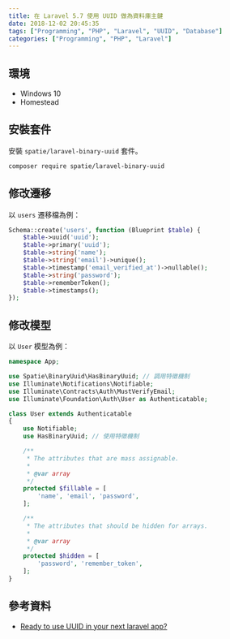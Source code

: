 ```yaml
---
title: 在 Laravel 5.7 使用 UUID 做為資料庫主鍵
date: 2018-12-02 20:45:35
tags: ["Programming", "PHP", "Laravel", "UUID", "Database"]
categories: ["Programming", "PHP", "Laravel"]
---
```


## 環境

- Windows 10
- Homestead

## 安裝套件

安裝 `spatie/laravel-binary-uuid` 套件。

```bash
composer require spatie/laravel-binary-uuid
```

## 修改遷移

以 `users` 遷移檔為例：

```php
Schema::create('users', function (Blueprint $table) {
    $table->uuid('uuid');
    $table->primary('uuid');
    $table->string('name');
    $table->string('email')->unique();
    $table->timestamp('email_verified_at')->nullable();
    $table->string('password');
    $table->rememberToken();
    $table->timestamps();
});
```

## 修改模型

以 `User` 模型為例：

```php
namespace App;

use Spatie\BinaryUuid\HasBinaryUuid; // 調用特徵機制
use Illuminate\Notifications\Notifiable;
use Illuminate\Contracts\Auth\MustVerifyEmail;
use Illuminate\Foundation\Auth\User as Authenticatable;

class User extends Authenticatable
{
    use Notifiable;
    use HasBinaryUuid; // 使用特徵機制

    /**
     * The attributes that are mass assignable.
     *
     * @var array
     */
    protected $fillable = [
        'name', 'email', 'password',
    ];

    /**
     * The attributes that should be hidden for arrays.
     *
     * @var array
     */
    protected $hidden = [
        'password', 'remember_token',
    ];
}
```

## 參考資料

- [Ready to use UUID in your next laravel app?](https://www.qcode.in/ready-to-use-uuid-in-your-next-laravel-app/)
